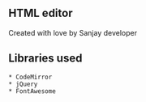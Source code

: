 ## HTML editor
Created with love by Sanjay developer

## Libraries used
	* CodeMirror
	* jQuery
	* FontAwesome